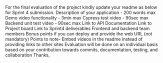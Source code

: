 For the final evaluation of the project kindly update your readme as below for Sprint 4 submission.
Description of your application - 200 words max
Demo video functionality - 3min max
Cypress test video - 90sec max
Backend unit test video - 90sec max
Link to API Documentation
Link to Project board
Link to Sprint4 deliverables
Frontend and backend team members
Bonus points if you can deploy and provide the web URL (not mandatory)
Points to note-
Embed videos in the readme instead of providing links to other sites
Evaluation will be done on an individual basis based on your contribution towards commits, documentation, testing, and collaboration
Thanks,
